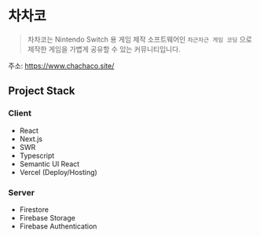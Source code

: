 # 차차코

> 차차코는 Nintendo Switch 용 게임 제작 소프트웨어인 `차근차근 게임 코딩` 으로 제작한 게임을 가볍게 공유할 수 있는 커뮤니티입니다.

주소: https://www.chachaco.site/

## Project Stack

### Client

- React
- Next.js
- SWR
- Typescript
- Semantic UI React
- Vercel (Deploy/Hosting)

### Server

- Firestore
- Firebase Storage
- Firebase Authentication
